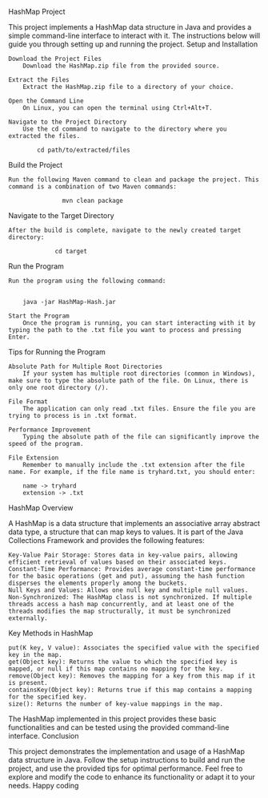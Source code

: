 HashMap Project

This project implements a HashMap data structure in Java and provides a simple command-line interface to interact with it. The instructions below will guide you through setting up and running the project.
Setup and Installation

    Download the Project Files
        Download the HashMap.zip file from the provided source.

    Extract the Files
        Extract the HashMap.zip file to a directory of your choice.

    Open the Command Line
        On Linux, you can open the terminal using Ctrl+Alt+T.

    Navigate to the Project Directory
        Use the cd command to navigate to the directory where you extracted the files.
                        
            cd path/to/extracted/files

Build the Project

    Run the following Maven command to clean and package the project. This command is a combination of two Maven commands:

                   mvn clean package

Navigate to the Target Directory

    After the build is complete, navigate to the newly created target directory:

                 cd target

Run the Program

    Run the program using the following command:


        java -jar HashMap-Hash.jar

    Start the Program
        Once the program is running, you can start interacting with it by typing the path to the .txt file you want to process and pressing Enter.

Tips for Running the Program

    Absolute Path for Multiple Root Directories
        If your system has multiple root directories (common in Windows), make sure to type the absolute path of the file. On Linux, there is only one root directory (/).

    File Format
        The application can only read .txt files. Ensure the file you are trying to process is in .txt format.

    Performance Improvement
        Typing the absolute path of the file can significantly improve the speed of the program.

    File Extension
        Remember to manually include the .txt extension after the file name. For example, if the file name is tryhard.txt, you should enter:

        name -> tryhard
        extension -> .txt

HashMap Overview

A HashMap is a data structure that implements an associative array abstract data type, a structure that can map keys to values. It is part of the Java Collections Framework and provides the following features:

    Key-Value Pair Storage: Stores data in key-value pairs, allowing efficient retrieval of values based on their associated keys.
    Constant-Time Performance: Provides average constant-time performance for the basic operations (get and put), assuming the hash function disperses the elements properly among the buckets.
    Null Keys and Values: Allows one null key and multiple null values.
    Non-Synchronized: The HashMap class is not synchronized. If multiple threads access a hash map concurrently, and at least one of the threads modifies the map structurally, it must be synchronized externally.

Key Methods in HashMap

    put(K key, V value): Associates the specified value with the specified key in the map.
    get(Object key): Returns the value to which the specified key is mapped, or null if this map contains no mapping for the key.
    remove(Object key): Removes the mapping for a key from this map if it is present.
    containsKey(Object key): Returns true if this map contains a mapping for the specified key.
    size(): Returns the number of key-value mappings in the map.

The HashMap implemented in this project provides these basic functionalities and can be tested using the provided command-line interface.
Conclusion

This project demonstrates the implementation and usage of a HashMap data structure in Java. Follow the setup instructions to build and run the project, and use the provided tips for optimal performance. Feel free to explore and modify the code to enhance its functionality or adapt it to your needs. Happy coding
